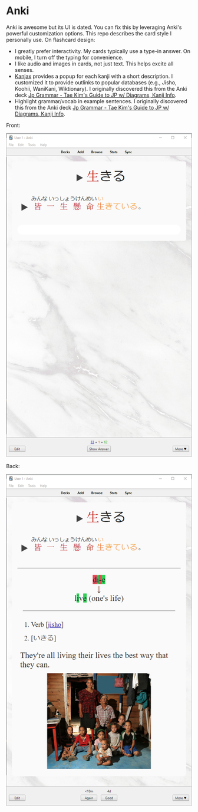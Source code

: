 # Anki

Anki is awesome but its UI is dated. You can fix this by leveraging
Anki's powerful customization options. This repo describes the card
style I personally use. On flashcard design:

+ I greatly prefer interactivity. My cards typically use a type-in
  answer. On mobile, I turn off the typing for convenience.
+ I like audio and images in cards, not just text. This helps excite
  all senses.
+ [Kanjax](https://github.com/maurimo/KanJax) provides a popup for
  each kanji with a short description. I customized it to provide
  outlinks to popular databases (e.g., Jisho, Koohii, WaniKani,
  Wiktionary). I originally discovered this from the Anki deck
  [Jp Grammar - Tae Kim's Guide to JP w/ Diagrams, Kanji Info](https://ankiweb.net/shared/info/712638578).
+ Highlight grammar/vocab in example sentences. I originally
  discovered this from the Anki deck
  [Jp Grammar - Tae Kim's Guide to JP w/ Diagrams, Kanji Info](https://ankiweb.net/shared/info/712638578).

Front:

![](front.png)

Back:

![](back.png)
